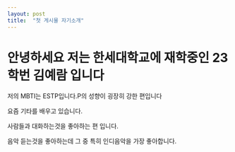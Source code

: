 ```yaml
---
layout: post
title:  "첫 게시물 자기소개"
---
```


# 안녕하세요 저는 한세대학교에 재학중인 23학번 김예람 입니다

저의 MBTI는 ESTP입니다.P의 성향이 굉장히 강한 편입니다

요즘 기타를 배우고 있습니다.

사람들과 대화하는것을 좋아하는 편 입니다.

음악 듣는것을 좋아하는데 그 중 특히 인디음악을 가장 좋아합니다.
